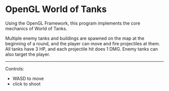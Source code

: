 # OpenGL  World of Tanks

Using the OpenGL Framework, this program implements the core mechanics of World of Tanks.


Multiple enemy tanks and buildings are spawned on the map at the beginning of a round, and the player can move and fire projectiles at them. All tanks have 3 HP, and each projectile hit does 1 DMG. Enemy tanks can also target the player.

____
Controls:
- WASD to move
- click to shoot


